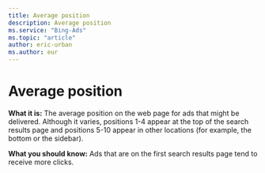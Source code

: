 ```yaml
---
title: Average position
description: Average position
ms.service: "Bing-Ads"
ms.topic: "article"
author: eric-urban
ms.author: eur
---
```


# Average position

**What it is:** The average position on the web page for ads that might be delivered. Although it varies, positions 1-4 appear at the top of the search results page and positions 5-10 appear in other locations (for example, the bottom or the sidebar).

**What you should know:** Ads that are on the first search results page tend to receive more clicks.


